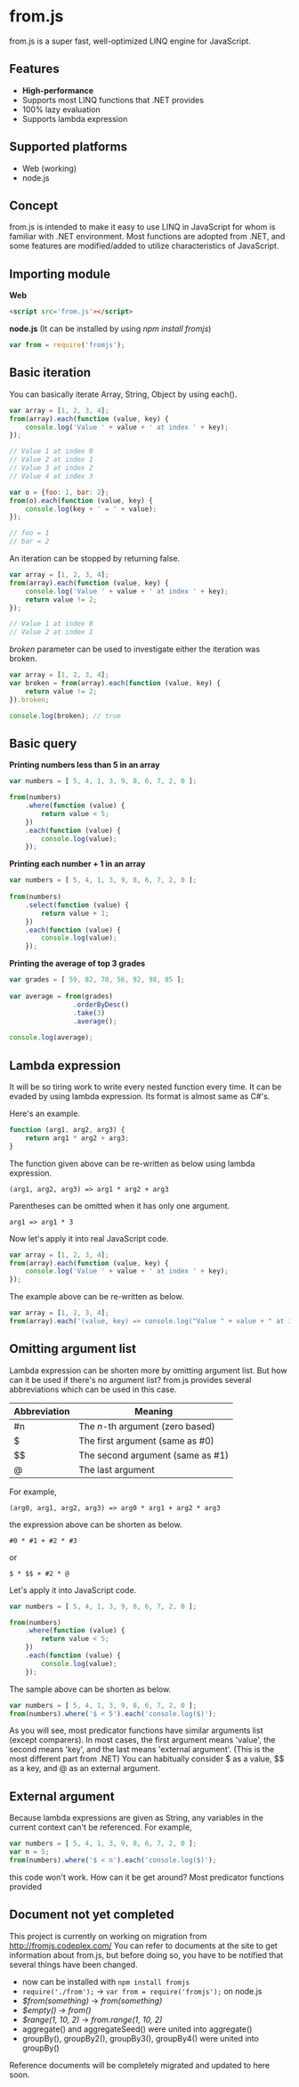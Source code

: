 # from.js
from.js is a super fast, well-optimized LINQ engine for JavaScript.

## Features
* **High-performance**
* Supports most LINQ functions that .NET provides
* 100% lazy evaluation
* Supports lambda expression

## Supported platforms
* Web (working)
* node.js

## Concept

from.js is intended to make it easy to use LINQ in JavaScript for whom is familiar with .NET environment. Most functions are adopted from .NET, and some features are modified/added to utilize characteristics of JavaScript.

## Importing module

**Web**

```html
<script src='from.js'></script>
```

**node.js** (It can be installed by using _npm install fromjs_)

```javascript
var from = require('fromjs');
```
## Basic iteration

You can basically iterate Array, String, Object by using each(). 

```javascript
var array = [1, 2, 3, 4];
from(array).each(function (value, key) {
    console.log('Value ' + value + ' at index ' + key);
});

// Value 1 at index 0
// Value 2 at index 1
// Value 3 at index 2
// Value 4 at index 3
```

```javascript
var o = {foo: 1, bar: 2};
from(o).each(function (value, key) {
    console.log(key + ' = ' + value);
});

// foo = 1
// bar = 2
```

An iteration can be stopped by returning false.

```javascript
var array = [1, 2, 3, 4];
from(array).each(function (value, key) {
    console.log('Value ' + value + ' at index ' + key);
    return value != 2;
});

// Value 1 at index 0
// Value 2 at index 1
```

_broken_ parameter can be used to investigate either the iteration was broken.

```javascript
var array = [1, 2, 3, 4];
var broken = from(array).each(function (value, key) {
    return value != 2;
}).broken;

console.log(broken); // true
```

## Basic query

**Printing numbers less than 5 in an array**
```javascript
var numbers = [ 5, 4, 1, 3, 9, 8, 6, 7, 2, 0 ]; 

from(numbers)
    .where(function (value) {
        return value < 5;
    })
    .each(function (value) {
        console.log(value);
    });
```

**Printing each number + 1 in an array**
```javascript
var numbers = [ 5, 4, 1, 3, 9, 8, 6, 7, 2, 0 ]; 
      
from(numbers)
    .select(function (value) {
        return value + 1;
    })
    .each(function (value) {
        console.log(value);
    });
```

**Printing the average of top 3 grades**
```javascript
var grades = [ 59, 82, 70, 56, 92, 98, 85 ];
      
var average = from(grades)
                .orderByDesc()
                .take(3)
                .average();
                
console.log(average);
```

## Lambda expression

It will be so tiring work to write every nested function every time. It can be evaded by using lambda expression.
Its format is almost same as C#'s.

Here's an example.

```javascript
function (arg1, arg2, arg3) {
    return arg1 * arg2 + arg3;
}
```

The function given above can be re-written as below using lambda expression.

```
(arg1, arg2, arg3) => arg1 * arg2 + arg3
```

Parentheses can be omitted when it has only one argument.

```
arg1 => arg1 * 3
```

Now let's apply it into real JavaScript code.

```javascript
var array = [1, 2, 3, 4];
from(array).each(function (value, key) {
    console.log('Value ' + value + ' at index ' + key);
});
```

The example above can be re-written as below.

```javascript
var array = [1, 2, 3, 4];
from(array).each('(value, key) => console.log("Value " + value + " at index " + key)');
```

## Omitting argument list

Lambda expression can be shorten more by omitting argument list.
But how can it be used if there's no argument list?
from.js provides several abbreviations which can be used in this case.

| Abbreviation | Meaning                          |
| ------------ | -------------------------------- |
| #n           | The _n_-th argument (zero based) |
| $            | The first argument (same as #0)  |
| $$           | The second argument (same as #1) |
| @            | The last argument                |

For example,

```
(arg0, arg1, arg2, arg3) => arg0 * arg1 + arg2 * arg3
```

the expression above can be shorten as below.

```
#0 * #1 + #2 * #3
```

or

```
$ * $$ + #2 * @
```

Let's apply it into JavaScript code.

```javascript
var numbers = [ 5, 4, 1, 3, 9, 8, 6, 7, 2, 0 ]; 

from(numbers)
    .where(function (value) {
        return value < 5;
    })
    .each(function (value) {
        console.log(value);
    });
```

The sample above can be shorten as below.

```javascript
var numbers = [ 5, 4, 1, 3, 9, 8, 6, 7, 2, 0 ]; 
from(numbers).where('$ < 5').each('console.log($)');
```

As you will see, most predicator functions have similar arguments list (except comparers).
In most cases, the first argument means 'value', the second means 'key', and the last means 'external argument'.
(This is the most different part from .NET)
You can habitually consider $ as a value, $$ as a key, and @ as an external argument.

## External argument

Because lambda expressions are given as String, any variables in the current context can't be referenced. For example,

```javascript
var numbers = [ 5, 4, 1, 3, 9, 8, 6, 7, 2, 0 ]; 
var n = 5;
from(numbers).where('$ < n').each('console.log($)');
```

this code won't work. How can it be get around?
Most predicator functions provided 

## Document not yet completed

This project is currently on working on migration from http://fromjs.codeplex.com/
You can refer to documents at the site to get information about from.js, but before doing so, you have to be notified that several things have been changed.

* now can be installed with `npm install fromjs`
* `require('./from');` → `var from = require('fromjs');` on node.js
* *$from(something)* → *from(something)*
* *$empty()* → *from()*
* *$range(1, 10, 2)* → *from.range(1, 10, 2)*
* aggregate() and aggregateSeed() were united into aggregate()
* groupBy(), groupBy2(), groupBy3(), groupBy4() were united into groupBy()

Reference documents will be completely migrated and updated to here soon.
